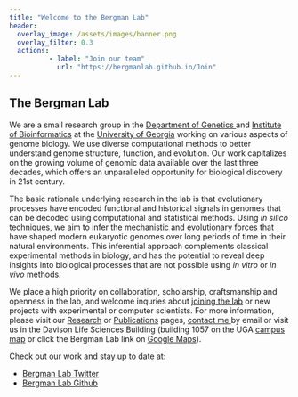 ```yaml
---
title: "Welcome to the Bergman Lab" 
header:
  overlay_image: /assets/images/banner.png
  overlay_filter: 0.3
  actions:
          - label: "Join our team"
            url: "https://bergmanlab.github.io/Join"
---
```


## The Bergman Lab

We are a small research group in the 
<a href="http://www.genetics.uga.edu/">Department of Genetics </a> 
and <a href="http://iob.uga.edu/">Institute of Bioinformatics</a> at the 
<a href="http://uga.edu/">University of Georgia</a>
working on various aspects of genome biology. We use diverse 
computational methods to better understand genome structure, function, 
and evolution. Our work capitalizes on the growing volume of genomic 
data available over the last three decades, which offers an unparalleled 
opportunity for biological discovery in 21st century.

The basic rationale underlying research in the lab is that 
evolutionary processes have encoded functional and historical signals in
genomes that can be decoded using computational and statistical 
methods. Using <em>in silico</em> techniques, we aim to infer the 
mechanistic and evolutionary forces that have shaped modern eukaryotic 
genomes over long periods of time in their natural environments. This 
inferential approach complements classical experimental methods in 
biology, and has the potential to reveal deep insights into biological 
processes that are not possible using <em>in vitro</em> or <em>in vivo</em> methods.

We place a high priority on collaboration, scholarship, craftsmanship and openness in the lab, and welcome inquries about <a href="https://bergmanlab.github.io/Join">joining the lab</a> or new projects with experimental or computer scientists. For more information, please visit our <a href="https://bergmanlab.github.io/Research/">Research</a> or <a href="https://bergmanlab.github.io/Publications/">Publications</a> pages, <a href="mailto:cbergman@uga.edu">contact me </a> by email or visit us in the Davison Life Sciences Building (building 1057 on the UGA <a href="https://www.architects.uga.edu/CampusMap/">campus map</a> or click the Bergman Lab link on <a href="https://www.google.com/maps/d/edit?mid=18qipZmt5okzQoqViWBhVANcf1zI&amp;hl=en&amp;gl=uk&amp;ie=UTF8&amp;oe=UTF8&amp;msa=0&amp;ll=4.86425437443669%2C-22.25342950000004&amp;spn=14.577229%2C39.462891&amp;z=3">Google Maps</a>).</p>

Check out our work and stay up to date at:
* [Bergman Lab Twitter](https://twitter.com/bergmanlab)
* [Bergman Lab Github](https://github.com/bergmanlab)